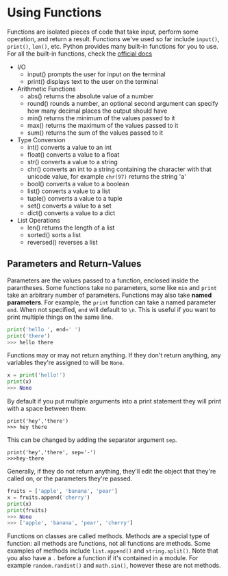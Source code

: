 
# Using Functions

Functions are isolated pieces of code that take input, perform some operation, and return a result. Functions we've used so far include `input()`, `print()`, `len()`, etc. Python provides many built-in functions for you to use. For all the built-in functions, check the [official docs](https://docs.python.org/3/library/functions.html)


- I/O
    - input() prompts the user for input on the terminal
    - print() displays text to the user on the terminal
- Arithmetic Functions
    - abs() returns the absolute value of a number
    - round() rounds a number, an optional second argument can specify how many decimal places the output should have
    - min() returns the minimum of the values passed to it
    - max() returns the maximum of the values passed to it
    - sum() returns the sum of the values passed to it
- Type Conversion
    - int() converts a value to an int
    - float() converts a value to a float
    - str() converts a value to a string
    - chr() converts an int to a string containing the character with that unicode value, for example `chr(97)` returns the string 'a'
    - bool() converts a value to a boolean
    - list() converts a value to a list
    - tuple() converts a value to a tuple
    - set() converts a value to a set
    - dict() converts a value to a dict
- List Operations
    - len() returns the length of a list
    - sorted() sorts a list
    - reversed() reverses a list

## Parameters and Return-Values

Parameters are the values passed to a function, enclosed inside the parantheses. Some functions take no parameters, some like `min` and `print` take an arbitrary number of parameters. Functions may also take **named parameters**. For example, the `print` function can take a named parameter `end`. When not specified, `end` will default to `\n`. This is useful if you want to print multiple things on the same line.

```python
print('hello ', end=' ')
print('there')
>>> hello there
```

Functions may or may not return anything. If they don't return anything, any variables they're assigned to will be `None`.

```python
x = print('hello!')
print(x)
>>> None
```
By default if you put multiple arguments into a print statement they will print with a space between them:
```
print('hey','there')
>>> hey there
```
This can be changed by adding the separator argument `sep`.
```
print('hey','there', sep='-')
>>>hey-there
```

Generally, if they do not return anything, they'll edit the object that they're called on, or the parameters they're passed.

```python
fruits = ['apple', 'banana', 'pear']
x = fruits.append('cherry')
print(x)
print(fruits)
>>> None
>>> ['apple', 'banana', 'pear', 'cherry']
```

Functions on classes are called methods. Methods are a special type of function: all methods are functions, not all functions are methods. Some examples of methods include `list.append()` and `string.split()`. Note that you also have a `.` before a function if it's contained in a module. For example `random.randint()` and `math.sin()`, however these are not methods.
